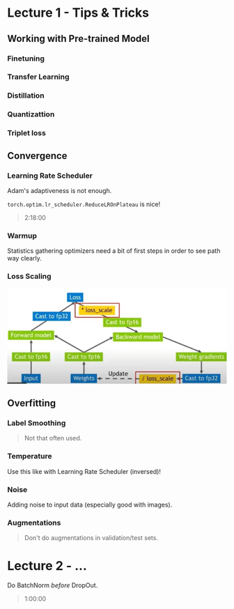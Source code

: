 <!-- markdownlint-disable MD024 MD025 -->

# **Lecture 1 - Tips & Tricks**

## Working with Pre-trained Model

### Finetuning

### Transfer Learning

### Distillation

### Quantizattion

### Triplet loss

## Convergence

### Learning Rate Scheduler

Adam's adaptiveness is not enough.

`torch.optim.lr_scheduler.ReduceLROnPlateau` is nice!

> 2:18:00

### Warmup

Statistics gathering optimizers need a bit of first steps in order to see path way clearly.

### Loss Scaling

![alt text](notes_images/loss_scaling.png)

## Overfitting

### Label Smoothing

> Not that often used.

### Temperature

Use this like with Learning Rate Scheduler (inversed)!

### Noise

Adding noise to input data (especially good with images).

### Augmentations

> Don't do augmentations in validation/test sets.

# **Lecture 2 - ...**

Do BatchNorm _before_ DropOut.

> 1:00:00